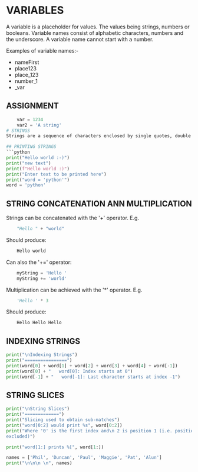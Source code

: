 # VARIABLES
A variable is a placeholder for values. The values being strings, numbers or booleans. Variable names consist of alphabetic characters, numbers and the underscore. A variable name cannot start with a number.

Examples of variable names:-
- nameFirst
- place123
- place_123
- number_1
- _var

## ASSIGNMENT
```python
    var = 1234
    var2 = 'A string'
# STRINGS
Strings are a sequence of characters enclosed by single quotes, double quotes or triple quotes. Triple quotes are used for multilines.

## PRINTING STRINGS
```python
print("Hello world :-)")
print("new text")
print(f"Hello world :)")
print("Enter text to be printed here")
print("word = 'python'")
word = 'python'
```
## STRING CONCATENATION ANN MULTIPLICATION
Strings can be concatenated with the '+' operator. E.g.
```python
    "Hello " + "world"
```
Should produce:
```python
    Hello world
```
Can also the '+=' operator:
```python
    myString = 'Hello '
    myString += 'world'
```
Multiplication can be achieved with the '*' operator. E.g.
```python
    'Hello ' * 3
```
Should produce:
```python
    Hello Hello Hello
```
## INDEXING STRINGS
```python
print("\nIndexing Strings")
print("================")
print(word[0] + word[1] + word[2] + word[3] + word[4] + word[-1])
print(word[0] + "   word[0]: Index starts at 0")
print(word[-1] + "   word[-1]: Last character starts at index -1")
```

## STRING SLICES
```python
print("\nString Slices")
print("=============")
print("Slicing used to obtain sub-matches")
print("word[0:2] would print %s", word[0:2])
print("Where '0' is the first index and\n 2 is position 1 (i.e. position 2 \
excluded)")

print("word[1:] prints %[", word[1:])

names = ['Phil', 'Duncan', 'Paul', 'Maggie', 'Pat', 'Alun']
print("\n\n\n \n", names)
```
